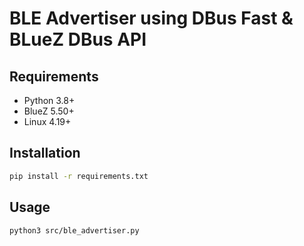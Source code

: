 # BLE Advertiser using DBus Fast & BLueZ DBus API

## Requirements

- Python 3.8+
- BlueZ 5.50+
- Linux 4.19+

## Installation

```bash
pip install -r requirements.txt
```

## Usage

```bash
python3 src/ble_advertiser.py
```
